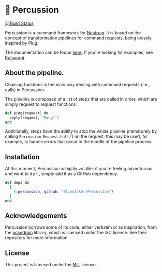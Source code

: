 # 🥁 Percussion

[![Build Status](https://travis-ci.org/BlindJoker/Percussion.svg?branch=master)](https://travis-ci.org/BlindJoker/Percussion)

Percussion is a command framework for [Nostrum](https://github.com/Kraigie/nostrum). It is based on the concept of transformation pipelines for command requests, being loosely inspired by Plug.

The documentation can be found [here](https://blindjoker.github.io/Percussion). If you're looking for examples, see [Katsuragi](https://github.com/BlindJoker/Katsuragi).

## About the pipeline.

Chaining functions is the main way dealing with command requests (i.e., calls) in Percussion.

The pipeline is composed of a list of steps that are called in order, which are simply request to request functions:

```elixir
def ping(request) do
  reply(request, "Pong!")
end
```

Additionally, steps have the ability to stop the whole pipeline prematurely by calling `Percussion.Request.halt/1` on the request; this may be used, for example, to handle errors that occur in the middle of the pipeline process.

## Installation

At this moment, Percussion is highly volatile; if you're feeling adventurous and want to try it, simply add it as a GitHub dependency.

```elixir
def deps do
  [
    {:percussion, github: "BlindJoker/Percussion"}
  ]
end
```

## Acknowledgements

Percussion borrows some of its code, either verbatim or as inspiration, from the [nosedrum](https://github.com/jchristgit/nosedrum) library, which is licensed under the ISC license. See their repository for more information.

## License

This project is licensed under the [MIT](https://opensource.org/licenses/MIT) license.
